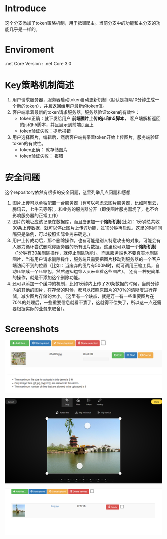 # Introduce
这个分支添加了token策略机制，用于抵御爬虫。当前分支中的功能和主分支的功能几乎是一样的。

# Enviroment
.net Core Version : .net Core 3.0

# Key策略机制简述
1. 用户请求服务器，服务器启动token自动更新机制（默认是每隔10分钟生成一个新的token），并且返回给用户最新的token值。
2. 客户端拿着最新的token请求服务器，服务器验证token的有效性：
    * token正确：就下发给用户 **前端图片上传的js和h5脚本**， 客户端解析返回的js和h5脚本，并且展示到前端页面上
    * token验证失败：提示报错
3. 用户选择图片，编辑后，然后客户端携带着token开始上传图片，服务端验证token的有效性。
    * token正确： 就存储图片
    * token验证失败： 报错

# 安全问题
这个repository依然有很多的安全问题，这里列举几点问题和感想

1. 图片上传可以单独配置一台服务器（也可以考虑云图片服务器，比如阿里云，腾讯云，七牛云等等），和业务的服务器分开（即使图片服务器坍了，也不会影响服务器的正常工作）
2. 图片的地址应该记录在数据库，而且应该加一个**熔断机制**(比如：1分钟总共收30条上传数据，就可以停止图片上传的功能，过10分钟再启动。这里的时间间隔只是举例，可以按照实际业务来确定。)
3. 用户上传成功后，那个删除操作。也有可能是别人特意攻击的对象，可能会有人暴力循环尝试删除你服务器的所有图片数据。这里也可以加一个**熔断机制**（1分钟有30条删除操作，就停止删除功能）。 而且服务端也不要真实地删除图片，当有用户请求删除操作，服务端只需要把图片移动到服务器的一个客户端访问不到的位置（比如：当废弃的图片有500M时，就可调用压缩工具，自动压缩成一个压缩包，然后通知运维人员来查看这些图片）。 还有一种更简单的操作，就是不添加这个删除功能。
4. 还可以添加一个缓冲的机制，比如1分钟内上传了20条数据的时候，当前分钟内的其他的图片，在存储的时候，都可以按照原图片的70%的清晰度进行存储，减少图片存储的大小。（这里有一个缺点，就是万一有一些重要图片在70%的处理后，一些重要信息就看不清了，这就得不偿失了，所以这一点还需要根据实际的业务来取舍）。

# Screenshots
![a.png](screenshots/a.png)
 
![b.png](screenshots/b.png)

![c.png](screenshots/c.png)
